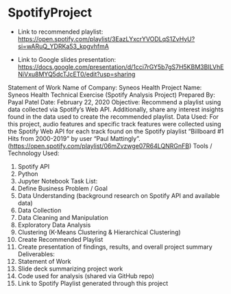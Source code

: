 # SpotifyProject

- Link to recommended playlist: https://open.spotify.com/playlist/3EazLYxcrYVODLqS1ZvHyU?si=wARuQ_YDRKa53_kpgvhfmA

- Link to Google slides presentation: https://docs.google.com/presentation/d/1cci7rGY5b7gS7H5KBM3BILVhENiVxu8MYQ5dcTJcET0/edit?usp=sharing


Statement of Work
Name of Company: Syneos Health
Project Name: Syneos Health Technical Exercise (Spotify Analysis Project) 
Prepared By: Payal Patel
Date: February 22, 2020 
Objective: Recommend a playlist using data collected via Spotify’s Web API. Additionally, share any interest insights found in the data used to create the recommended playlist. 
Data Used: For this project, audio features and specific track features were collected using the Spotify Web API for each track found on the Spotify playlist “Billboard #1 Hits from 2000-2019” by user “Paul Mattingly”.  (https://open.spotify.com/playlist/06mZvzwge07R64LQNRGnFB) 
Tools / Technology Used:
1.	Spotify API 
2.	Python 
3.	Jupyter Notebook 
Task List: 
1.	Define Business Problem / Goal 
2.	Data Understanding (background research on Spotify API and available data) 
3.	Data Collection  
4.	Data Cleaning and Manipulation 
5.	Exploratory Data Analysis 
6.	Clustering (K-Means Clustering & Hierarchical Clustering) 
7.	Create Recommended Playlist 
8.	Create presentation of findings, results, and overall project summary 
Deliverables:
1.	Statement of Work 
2.	Slide deck summarizing project work 
3.	Code used for analysis (shared via GitHub repo) 
4.	Link to Spotify Playlist generated through this project 

